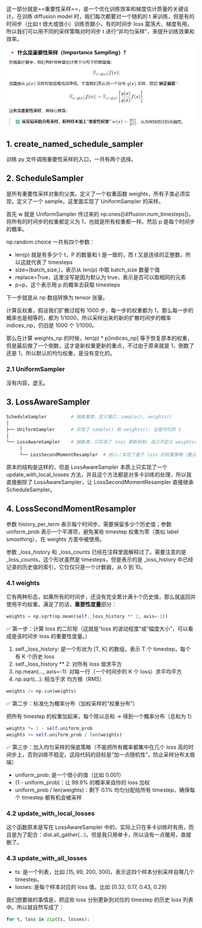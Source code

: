 这一部分就是==重要性采样==，是一个优化训练效率和梯度估计质量的关键设计。在训练 diffusion model 时，我们每次都要对一个随机的 t 来训练，但是有的时间步（比如 t 很大或很小）训练贡献小，有的时间步 loss 震荡大、梯度有用。所以我们可以用不同的采样策略对时间步 t 进行“非均匀采样”，来提升训练效果和效率。

![](../public/docsImg/importance_sampling-1.jpeg)

## 1. create_named_schedule_sampler

训练 py 文件调用重要性采样的入口，一共有两个选择。

## 2. ScheduleSampler

是所有重要性采样对象的父类。定义了一个权重函数 weights，所有子类必须实现，定义了一个 sample，这里面实现了 UniformSampler 的采样。

首先 w 就是 UniformSampler 传过来的 np.ones([diffusion.num_timesteps])，将所有的时间步的权重都定义为 1，也就是所有权重都一样。然后 p 是每个时间步的概率。

np.random.choice 一共有四个参数：

- len(p) 就是有多少个 t，P 的数量和 t 是一致的，而 t 又是连续的正整数，所以这就代表了 timesteps
- size=(batch_size,)，表示从 len(p) 中取 batch_size 数量个值
- replace=True，这里没写是因为默认为 true，表示是否可以取相同的元素
- p=p，这个表示用 p 的概率去获取 timesteps

下一步就是从 np 数组转换为 tensor 张量。

计算反权重，假设我们扩散过程有 1000 步，每一步的权重都为 1，那么每一步的概率也是相等的，都为 1/1000，所以采样出来的新的扩散时间步的概率 indices_np，仍旧是 1000 个 1/1000。

那么在计算 weights_np 的时候，len(p) \* p[indices_np] 等于恢复原本的权重，但是最后做了一个倒数，这才是新权重更新的重点，不过由于原来就是 1，倒数了还是 1，所以默认的均匀权重，是没有变化的。

### 2.1 UniformSampler

没有内容，虚无。

## 3. LossAwareSampler

```py
ScheduleSampler         # 抽象基类，定义接口：sample(), weights()
│
├── UniformSampler      # 实现了 sample() 和 weights(): 全是均匀的 1
│
└── LossAwareSampler    # 抽象类，只实现了 loss 更新机制，自己不定义 weights()
     │
     └── LossSecondMomentResampler  # 核心！实现了基于 loss 的权重策略（重点）
```

原本的结构是这样的，但是 LossAwareSampler 本质上只实现了一个 update_with_local_losses 方法，并且这个方法都是对多卡训练的处理，所以我直接删除了 LossAwareSampler，让 LossSecondMomentResampler 直接继承 ScheduleSampler。

## 4. LossSecondMomentResampler

参数 history_per_term 表示每个时间步，需要保留多少个历史值；参数 uniform_prob 表示一个平滑项，避免某些 timestep 权重为零（类似 label smoothing），在 weights 方差中被使用。

参数 \_loss_history 和 \_loss_counts 已经在注释里面解释过了。需要注意的是 \_loss_counts，这个形状虽然是 timesteps，但是表示的是 \_loss_history 中已经记录的历史值的索引，它仅仅只是一个计数器，从 0 到 10。

### 4.1 weights

它有两种形态，如果所有的时间步，还没有完全累计满十个历史值，那么就返回并使用平均权重。满足了的话，**重要性度量**部分：

```py
weights = np.sqrt(np.mean(self._loss_history ** 2, axis=-1))
```

✅ 第一步：计算 loss 的二阶矩（这就是“loss 的波动程度”或“幅度大小”，可以看成是该时间步 loss 的重要性度量。）

1. self.\_loss_history: 是一个形状为 [T, K] 的数组，表示 T 个 timestep，每个有 K 个历史 loss
2. self.\_loss_history \*\* 2: 对所有 loss 值求平方
3. np.mean(..., axis=-1): 对每一行（一个时间步的 K 个 loss）求平均平方
4. np.sqrt(...): 相当于求 均方根（RMS）

```py
weights /= np.sum(weights)
```

✅ 第二步：标准化为概率分布（加权采样的“权重分布”）

把所有 timestep 的权重加起来，每个除以总和 → 得到一个概率分布（总和为 1）

```py
weights *= 1 - self.uniform_prob
weights += self.uniform_prob / len(weights)
```

✅ 第三步：加入均匀采样的保底策略（不能把所有概率都集中在几个 loss 高的时间步上，否则训练不稳定。这段代码的目标是“加一点随机性”，防止采样分布太极端）

- uniform_prob: 是一个很小的值（比如 0.001）
- (1 - uniform_prob)：让 99.9% 的概率来自你的 loss 加权
- uniform_prob / len(weights)：剩下 0.1% 均匀分配给所有 timestep，确保每个 timestep 都有机会被采样

### 4.2 update_with_local_losses

这个函数原本是写在 LossAwareSampler 中的，实际上只在多卡训练时有用，而且是为了配合：dist.all_gather(...)，但是我只用单卡，所以没有一点暖用，直接删了。

### 4.3 update_with_all_losses

- ts: 是一个列表，比如 [15, 99, 200, 300]，表示这四个样本分别采样自哪几个 timestep。
- losses: 是每个样本对应的 loss 值，比如 [0.32, 0.17, 0.43, 0.29]

我们想要做的事情是，把这些 loss 分别更新到对应的 timestep 的历史 loss 列表中。所以就自然写成了：

```py
for t, loss in zip(ts, losses):
```

